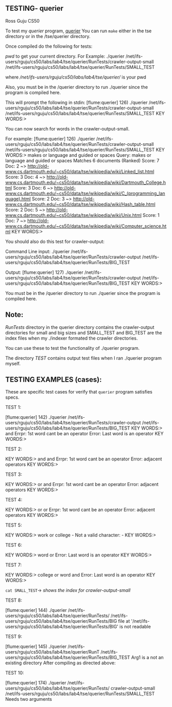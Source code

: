 ## TESTING- querier 
Ross Guju
CS50


To test my *querier* program, [querier](querier.c) You can run `make` either in the tse directory or in the /tse/querier directory.

Once compiled do the following for tests:

*pwd* to get your current directory.
For Example:
./querier /net/ifs-users/rguju/cs50/labs/lab4/tse/querier/RunTests/crawler-output-small  /net/ifs-users/rguju/cs50/labs/lab4/tse/querier/RunTests/SMALL_TEST

where */net/ifs-users/rguju/cs50/labs/lab4/tse/querier/* is your pwd

Also, you must be in the /querier directory to run ./querier since the program is compiled here. 

This will prompt the following in stdin: 
[flume:querier] 126) ./querier /net/ifs-users/rguju/cs50/labs/lab4/tse/querier/RunTests/crawler-output-small  /net/ifs-users/rguju/cs50/labs/lab4/tse/querier/RunTests/SMALL_TEST
KEY WORDS:> 

You can now search for words in the crawler-output-small.

For example:
[flume:querier] 126) ./querier /net/ifs-users/rguju/cs50/labs/lab4/tse/querier/RunTests/crawler-output-small  /net/ifs-users/rguju/cs50/labs/lab4/tse/querier/RunTests/SMALL_TEST
KEY WORDS:> makes or language and guided or spaces
Query: makes or language and guided or spaces
Matches 6 documents (Ranked) 
Score: 7 Doc: 2 ~>  http://old-www.cs.dartmouth.edu/~cs50/data/tse/wikipedia/wiki/Linked_list.html
Score: 3 Doc: 4 ~>  http://old-www.cs.dartmouth.edu/~cs50/data/tse/wikipedia/wiki/Dartmouth_College.html
Score: 3 Doc: 6 ~>  http://old-www.cs.dartmouth.edu/~cs50/data/tse/wikipedia/wiki/C_(programming_language).html
Score: 2 Doc: 3 ~>  http://old-www.cs.dartmouth.edu/~cs50/data/tse/wikipedia/wiki/Hash_table.html
Score: 2 Doc: 5 ~>  http://old-www.cs.dartmouth.edu/~cs50/data/tse/wikipedia/wiki/Unix.html
Score: 1 Doc: 7 ~>  http://old-www.cs.dartmouth.edu/~cs50/data/tse/wikipedia/wiki/Computer_science.html
KEY WORDS:> 


You should also do this test for crawler-output:

Command Line input:
./querier /net/ifs-users/rguju/cs50/labs/lab4/tse/querier/RunTests/crawler-output  /net/ifs-users/rguju/cs50/labs/lab4/tse/querier/RunTests/BIG_TEST

Output:
[flume:querier] 127) ./querier /net/ifs-users/rguju/cs50/labs/lab4/tse/querier/RunTests/crawler-output  /net/ifs-users/rguju/cs50/labs/lab4/tse/querier/RunTests/BIG_TEST
KEY WORDS:> 


You must be in the /querier directory to run ./querier since the program is compiled here. 

## Note:

*RunTests* directory in the querier directory contains the crawler-output directories for small and big sizes and SMALL_TEST and BIG_TEST are the index files when my ./indexer formated the crawler directories.

You can use these to test the functionality of ./querier program.

The directory *TEST* contains output test files when I ran ./querier program myself. 


## TESTING EXAMPLES (cases):

These are specific test cases for verify that `querier` program satisfies specs.

TEST 1:

[flume:querier] 142) ./querier /net/ifs-users/rguju/cs50/labs/lab4/tse/querier/RunTests/crawler-output  /net/ifs-users/rguju/cs50/labs/lab4/tse/querier/RunTests/BIG_TEST 
KEY WORDS:> and
Errpr: 1st word cant be an operator
Error: Last word is an operator
KEY WORDS:>

TEST 2:

KEY WORDS:> and and
Errpr: 1st word cant be an operator
Error: adjacent operators
KEY WORDS:> 

TEST 3:

KEY WORDS:> or and
Errpr: 1st word cant be an operator
Error: adjacent operators
KEY WORDS:> 

TEST 4:

KEY WORDS:> or or
Errpr: 1st word cant be an operator
Error: adjacent operators
KEY WORDS:> 

TEST 5:

KEY WORDS:> work or college -
Not a valid character: -
KEY WORDS:> 

TEST 6:

KEY WORDS:> word or
Error: Last word is an operator
KEY WORDS:> 

TEST 7:

KEY WORDS:> college or word and
Error: Last word is an operator
KEY WORDS:> 

`cat SMALL_TEST`-> *shows the index for crawler-output-small*

TEST 8: 

[flume:querier] 144) ./querier /net/ifs-users/rguju/cs50/labs/lab4/tse/querier/RunTests/  /net/ifs-users/rguju/cs50/labs/lab4/tse/querier/RunTests/BIG
file at '/net/ifs-users/rguju/cs50/labs/lab4/tse/querier/RunTests/BIG' is not readable

TEST 9: 

[flume:querier] 145) ./querier /net/ifs-users/rguju/cs50/labs/lab4/tse/querier/RunT  /net/ifs-users/rguju/cs50/labs/lab4/tse/querier/RunTests/BIG_TEST 
Arg1 is a not an existing  directory 
After compiling as directed above:

TEST 10:

[flume:querier] 174) ./querier /net/ifs-users/rguju/cs50/labs/lab4/tse/querier/RunTests/ crawler-output-small  /net/ifs-users/rguju/cs50/labs/lab4/tse/querier/RunTests/SMALL_TEST
Needs two arguments

